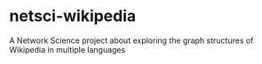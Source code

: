 # netsci-wikipedia
A Network Science project about exploring the graph structures of Wikipedia in multiple languages
